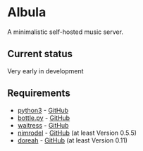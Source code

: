 # Albula

A minimalistic self-hosted music server.

## Current status

Very early in development

## Requirements

* [python3](https://www.python.org/) - [GitHub](https://github.com/python/cpython)
* [bottle.py](https://bottlepy.org/) - [GitHub](https://github.com/bottlepy/bottle)
* [waitress](https://docs.pylonsproject.org/projects/waitress/) - [GitHub](https://github.com/Pylons/waitress)
* [nimrodel](https://pypi.org/project/nimrodel/) - [GitHub](https://github.com/krateng/nimrodel) (at least Version 0.5.5)
* [doreah](https://pypi.org/project/doreah/) - [GitHub](https://github.com/krateng/doreah) (at least Version 0.11)
